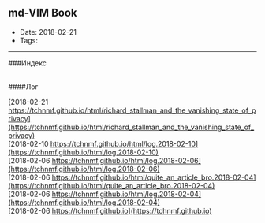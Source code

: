 ## md-VIM Book

* Date: 2018-02-21
* Tags: 


---

###Индекс











<br>
####Лог

[2018-02-21 	 https://tchnmf.github.io/html/richard_stallman_and_the_vanishing_state_of_privacy](https://tchnmf.github.io/html/richard_stallman_and_the_vanishing_state_of_privacy)	
[2018-02-10 	 https://tchnmf.github.io/html/log.2018-02-10](https://tchnmf.github.io/html/log.2018-02-10) 	
[2018-02-06 	 https://tchnmf.github.io/html/log.2018-02-06](https://tchnmf.github.io/html/log.2018-02-06) 	
[2018-02-06 	 https://tchnmf.github.io/html/quite_an_article_bro.2018-02-04](https://tchnmf.github.io/html/quite_an_article_bro.2018-02-04) 	
[2018-02-06 	 https://tchnmf.github.io/html/log.2018-02-04](https://tchnmf.github.io/html/log.2018-02-04) 	
[2018-02-06 	 https://tchnmf.github.io](https://tchnmf.github.io) 	

